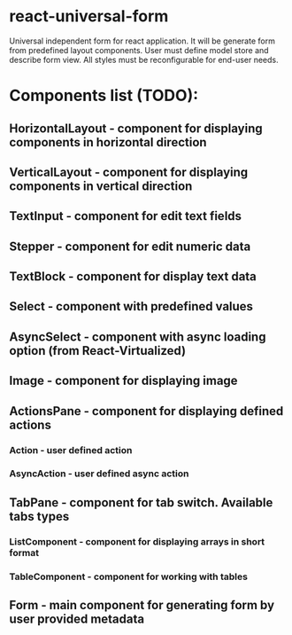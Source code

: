 # react-universal-form
Universal independent form for react application.
It will be generate form from predefined layout components.
User must define model store and describe form view.
All styles must be reconfigurable for end-user needs.

# Components list (TODO):
## HorizontalLayout - component for displaying components in horizontal direction
## VerticalLayout - component for displaying components in vertical direction
## TextInput - component for edit text fields
## Stepper - component for edit numeric data
## TextBlock - component for display text data
## Select - component with predefined values
## AsyncSelect - component with async loading option (from React-Virtualized)
## Image - component for displaying image

## ActionsPane - component for displaying defined actions
### Action - user defined action
### AsyncAction - user defined async action

## TabPane - component for tab switch. Available tabs types
### ListComponent - component for displaying arrays in short format
### TableComponent - component for working with tables

## Form - main component for generating form by user provided metadata